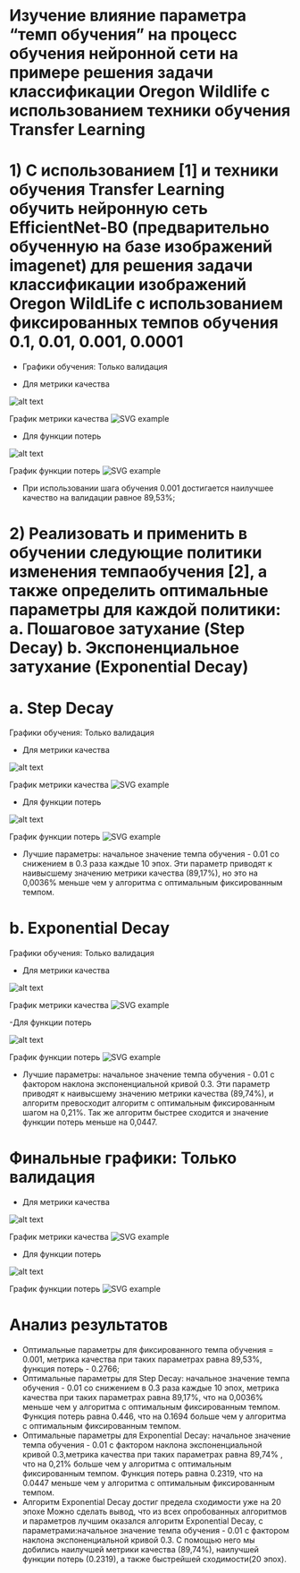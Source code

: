 # Изучение влияние параметра “темп обучения” на процесс обучения нейронной сети на примере решения задачи классификации Oregon Wildlife с использованием техники обучения Transfer Learning
# 1) С использованием [1] и техники обучения Transfer Learning обучить нейронную сеть EfficientNet-B0 (предварительно обученную на базе изображений imagenet) для решения задачи классификации изображений Oregon WildLife с использованием фиксированных темпов обучения 0.1, 0.01, 0.001, 0.0001
- Графики обучения: Только валидация

- Для метрики качества

 ![alt text](metrika2.jpg)
   
   График метрики качества
  ![SVG example](./metrika2.svg)
  
  - Для функции потерь
  
  ![alt text](loss2.jpg)
  
  График функции потерь
  ![SVG example](./loss2.svg)
  
  - При использовании шага обучения 0.001 достигается наилучшее качество на валидации равное 89,53%;


# 2) Реализовать и применить в обучении следующие политики изменения темпаобучения [2], а также определить оптимальные параметры для каждой политики: a. Пошаговое затухание (Step Decay) b. Экспоненциальное затухание (Exponential Decay)

# a. Step Decay
Графики обучения: Только валидация

- Для метрики качества

 ![alt text](exp_metrika.jpg)
   
   График метрики качества
  ![SVG example](./exp_metrika.svg)
  
  - Для функции потерь
  
  ![alt text](exp_loss.jpg)
  
  График функции потерь
  ![SVG example](./exp_loss.svg)

 - Лучшие параметры: начальное значение темпа обучения - 0.01 со снижением в 0.3 раза каждые 10 эпох. Эти параметр приводят к наивысшему значению метрики качества (89,17%), но это на 0,0036% меньше чем у алгоритма с оптимальным фиксированным темпом.
 
# b. Exponential Decay
Графики обучения: Только валидация

- Для метрики качества

 ![alt text](exp_metrika2.jpg)
   
   График метрики качества
  ![SVG example](./exp_metrika2.svg)
  
  -Для функции потерь
  
  ![alt text](exp_loss2.jpg)
  
  График функции потерь
  ![SVG example](./exp_loss2.svg)

 - Лучшие параметры: начальное значение темпа обучения - 0.01 с фактором наклона экспоненциальной кривой 0.3. Эти параметр приводят к наивысшему значению метрики качества (89,74%), и алгоритм превосходит алгоритм с оптимальным  фиксированным шагом  на 0,21%. Так же алгоритм быстрее сходится и значение функции потерь меньше на 0,0447.

# Финальные графики: Только валидация

- Для метрики качества

 ![alt text](final1.jpg)
   
   График метрики качества
  ![SVG example](./final1.svg)
  
  - Для функции потерь
  
  ![alt text](final2.jpg)
  
  График функции потерь
  ![SVG example](./final2.svg)

# Анализ результатов
- Оптимальные параметры для фиксированного темпа обучения = 0.001, метрика качества при таких параметрах равна 89,53%, функция потерь - 0.2766;
- Оптимальные параметры для  Step Decay: начальное значение темпа обучения - 0.01 со снижением в 0.3 раза каждые 10 эпох, метрика качества при таких параметрах равна 89,17%, что на 0,0036% меньше чем у алгоритма с оптимальным фиксированным темпом. Функция потерь равна 0.446, что на 0.1694 больше чем у алгоритма с оптимальным фиксированным темпом.
- Оптимальные параметры для Exponential Decay: начальное значение темпа обучения - 0.01 с фактором наклона экспоненциальной кривой 0.3,метрика качества при таких параметрах равна 89,74% , что на 0,21% больше чем у алгоритма с оптимальным фиксированным темпом.  Функция потерь равна 0.2319, что на 0.0447 меньше чем у алгоритма с оптимальным фиксированным темпом.
- Алгоритм Exponential Decay достиг предела сходимости уже на 20 эпохе
Можно сделать вывод, что из всех опробованных алгоритмов и параметров лучшим оказался алгоритм Exponential Decay, с параметрами:начальное значение темпа обучения - 0.01 с фактором наклона экспоненциальной кривой 0.3. C помощью него мы добились наилучшей метрики качества (89,74%), наилучшей функции потерь (0.2319), а также быстрейшей сходимости(20 эпох).
